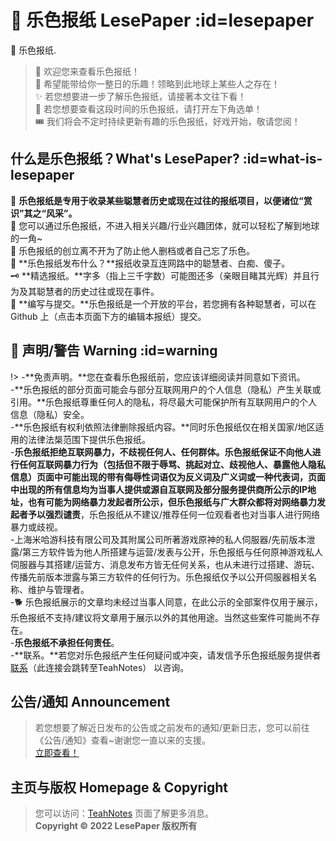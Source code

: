 # 📰 乐色报纸 LesePaper :id=lesepaper

📌 乐色报纸.

> :book: 欢迎您来查看乐色报纸！<br>
🤣 希望能带给你一整日的乐趣！领略到此地球上某些人之存在！<br>
✨ 若您想要进一步了解乐色报纸，请接著本文往下看！<br>
🎇 若您想要查看这段时间的乐色报纸，请打开左下角选单！<br>
🎟 我们将会不定时持续更新有趣的乐色报纸，好戏开始，敬请您阅！

## 什么是乐色报纸？What's LesePaper? :id=what-is-lesepaper

🧨 **乐色报纸是专用于收录某些聪慧者历史或现在过往的报纸项目，以便诸位“赏识”其之“风采”。**<br>
🚄 您可以通过乐色报纸，不进入相关兴趣/行业兴趣团体，就可以轻松了解到地球的一角~<br>
🤔 乐色报纸的创立离不开为了防止他人删档或者自己忘了乐色。<br>
🥳 **乐色报纸发布什么？**报纸收录互连网路中的聪慧者、白痴、傻子。<br>
🗝 **精选报纸。**字多（指上三千字数）可能图还多（亲眼目睹其光辉）并且行为及其聪慧者的历史过往或现在事件。<br>
🧨 **编写与提交。**乐色报纸是一个开放的平台，若您拥有各种聪慧者，可以在 Github 上（点击本页面下方的编辑本报纸）提交。

## 👻 声明/警告 Warning :id=warning

!> -**免责声明。**您在查看乐色报纸前，您应该详细阅读并同意如下资讯。<br>
-**乐色报纸的部分页面可能会与部分互联网用户的个人信息（隐私）产生关联或引用。**乐色报纸尊重任何人的隐私，将尽最大可能保护所有互联网用户的个人信息（隐私）安全。<br>
-**乐色报纸有权利依照法律删除报纸内容。**同时乐色报纸仅在相关国家/地区适用的法律法椝范围下提供乐色报纸。<br>
-**乐色报纸拒绝互联网暴力，不歧视任何人、任何群体。**乐色报纸保证不向他人进行任何互联网暴力行为（包括但不限于辱骂、挑起对立、歧视他人、暴露他人隐私信息）页面中可能出现的带有侮辱性词语仅为反义词及广义词或一种代表词，页面中出现的所有信息均为当事人提供或源自互联网及部分服务提供商所公示的IP地址，也有可能为网络暴力发起者所公示，但乐色报纸与广大群众都将对网络暴力发起者予以**强烈谴责**，乐色报纸从不建议/推荐任何一位观看者也对当事人进行网络暴力或歧视。<br>
-上海米哈游科技有限公司及其附属公司所著游戏原神的私人伺服器/先前版本泄露/第三方软件皆为他人所搭建与运营/发表与公开，乐色报纸与任何原神游戏私人伺服器与其搭建/运营方、消息发布方皆无任何关系，也从未进行过搭建、游玩、传播先前版本泄露与第三方软件的任何行为。乐色报纸仅予以公开伺服器相关名称、维护与管理者。<br>
-🐕 乐色报纸展示的文章均未经过当事人同意，在此公示的全部案件仅用于展示，乐色报纸不支持/建议将文章用于展示以外的其他用途。当然这些案件可能尚不存在。<br>
-**乐色报纸不承担任何责任**。<br>
-**联系。**若您对乐色报纸产生任何疑问或冲突，请发信予乐色报纸服务提供者 [联系](https://licn.eu.org/#/contact)（此连接会跳转至TeahNotes） 以咨询。

## 公告/通知 Announcement

> 若您想要了解近日发布的公告或之前发布的通知/更新日志，您可以前往《公告/通知》查看~谢谢您一直以来的支援。<br>
[立即查看！](announcement.md)


## 主页与版权 Homepage & Copyright

> 您可以访问：[TeahNotes](https://licn.eu.org/) 页面了解更多消息。<br>
**Copyright © 2022 LesePaper 版权所有** 




